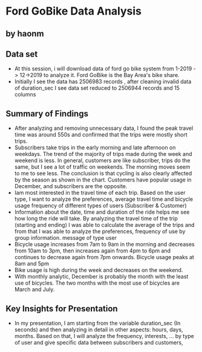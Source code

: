 # Ford GoBike Data Analysis
## by haonm

## Data set
* At this session, i will download data of ford go bike system from 1-2019 -> 12->2019 to analyze it. Ford GoBike is the Bay Area's bike share.
* Initially I see the data has 2506983 records , after cleaning invalid data of duration_sec I see data set reduced to 2506944 records and 15 columns


## Summary of Findings

* After analyzing and removing unnecessary data, I found the peak travel time was around 550s and confirmed that the trips were mostly short trips.
* Subscribers take trips in the early morning and late afternoon on weekdays. The trend of the majority of trips made during the week and weekend is less.
In general, customers are like subscriber, trips do the same, but I see a lot of traffic on weekends. The morning moves seem to me to see less. The conclusion is that cycling is also clearly affected by the season as shown in the chart. Customers have popular usage in December, and subscribers are the opposite.
*  Iam most interested in the travel time of each trip. Based on the user type, I want to analyze the preferences, average travel time and bicycle usage frequency of different types of users (Subscriber & Customer)
* Information about the date, time and duration of the ride helps me see how long the ride will take. By analyzing the travel time of the trip (starting and ending) I was able to calculate the average of the trips and from that I was able to analyze the preferences, frequency of use by group information. message of type user
* Bicycle usage increases from 7am to 9am in the morning and decreases from 10am to 3pm, then increases again from 4pm to 6pm and continues to decrease again from 7pm onwards. Bicycle usage peaks at 8am and 5pm
* Bike usage is high during the week and decreases on the weekend.
* With monthly analytic, December is probably the month with the least use of bicycles. The two months with the most use of bicycles are March and July.


## Key Insights for Presentation

* In my presentation, I am starting from the variable duration_sec (In seconds) and then analyzing in detail in other aspects: hours, days, months. Based on that, I will analyze the frequency, interests, ... by type of user and give specific data between subscribers and customers,